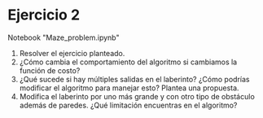 # Ejercicio 2

Notebook "Maze_problem.ipynb"

1. Resolver el ejercicio planteado.
2. ¿Cómo cambia el comportamiento del algoritmo si cambiamos la función de costo?
3. ¿Qué sucede si hay múltiples salidas en el laberinto? ¿Cómo podrías modificar el algoritmo para manejar esto? Plantea una propuesta.
4. Modifica el laberinto por uno más grande y con otro tipo de obstáculo además de paredes. ¿Qué limitación encuentras en el algoritmo?
